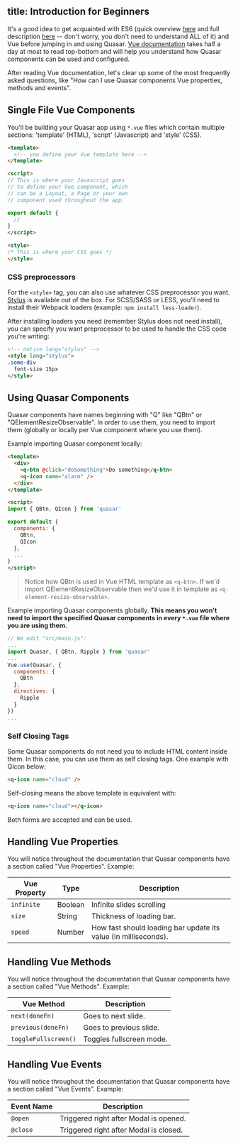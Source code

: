 title: Introduction for Beginners
---
It's a good idea to get acquainted with ES6 (quick overview [here](https://github.com/lukehoban/es6features) and full description [here](http://es6-features.org/#Constants) -- don't worry, you don't need to understand ALL of it) and Vue before jumping in and using Quasar. [Vue documentation](https://vuejs.org/v2/guide/) takes half a day at most to read top-bottom and will help you understand how Quasar components can be used and configured.

After reading Vue documentation, let's clear up some of the most frequently asked questions, like "How can I use Quasar components Vue properties, methods and events".

## Single File Vue Components
You'll be building your Quasar app using `*.vue` files which contain multiple sections: 'template' (HTML), 'script' (Javascript) and 'style' (CSS).

```html
<template>
  <!-- you define your Vue template here -->
</template>

<script>
// This is where your Javascript goes
// to define your Vue component, which
// can be a Layout, a Page or your own
// component used throughout the app.

export default {
  //
}
</script>

<style>
/* This is where your CSS goes */
</style>
```

### CSS preprocessors
For the `<style>` tag, you can also use whatever CSS preprocessor you want. [Stylus](http://stylus-lang.com/) is available out of the box. For SCSS/SASS or LESS, you'll need to install their Webpack loaders (example: `npm install less-loader`).

After installing loaders you need (remember Stylus does not need install), you can specify you want preprocessor to be used to handle the CSS code you're writing:

```html
<!-- notice lang="stylus" -->
<style lang="stylus">
.some-div
  font-size 15px
</style>
```

## Using Quasar Components
Quasar components have names beginning with "Q" like "QBtn" or "QElementResizeObservable". In order to use them, you need to import them (globally or locally per Vue component where you use them).

Example importing Quasar component locally:
```html
<template>
  <div>
    <q-btn @click="doSomething">Do something</q-btn>
    <q-icon name="alarm" />
  </div>
</template>

<script>
import { QBtn, QIcon } from 'quasar'

export default {
  components: {
    QBtn,
    QIcon
  },
  ...
}
</script>
```

> Notice how QBtn is used in Vue HTML template as `<q-btn>`. If we'd import QElementResizeObservable then we'd use it in template as `<q-element-resize-observable>`.

Example importing Quasar components globally. **This means you won't need to import the specified Quasar components in every `*.vue` file where you are using them.**
```js
// We edit "src/main.js":
...
import Quasar, { QBtn, Ripple } from 'quasar'
...
Vue.use(Quasar, {
  components: {
    QBtn
  },
  directives: {
    Ripple
  }
})
...
```

### Self Closing Tags
Some Quasar components do not need you to include HTML content inside them. In this case, you can use them as self closing tags. One example with QIcon below:

```html
<q-icon name="cloud" />
```

Self-closing means the above template is equivalent with:

```html
<q-icon name="cloud"></q-icon>
```

Both forms are accepted and can be used.

## Handling Vue Properties
You will notice throughout the documentation that Quasar components have a section called "Vue Properties". Example:

| Vue Property | Type | Description |
| --- | --- | --- |
| `infinite` | Boolean | Infinite slides scrolling |
| `size` | String | Thickness of loading bar. |
| `speed` | Number | How fast should loading bar update its value (in milliseconds). |

## Handling Vue Methods
You will notice throughout the documentation that Quasar components have a section called "Vue Methods". Example:

| Vue Method | Description |
| --- | --- |
| `next(doneFn)` | Goes to next slide. |
| `previous(doneFn)` | Goes to previous slide. |
| `toggleFullscreen()` | Toggles fullscreen mode. |


## Handling Vue Events
You will notice throughout the documentation that Quasar components have a section called "Vue Events". Example:

| Event Name | Description |
| --- | --- |
| `@open` | Triggered right after Modal is opened. |
| `@close` | Triggered right after Modal is closed. |
